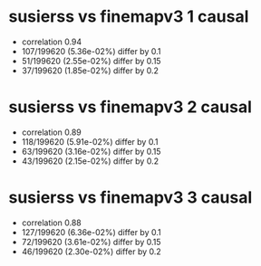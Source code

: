 # susierss vs finemapv3  1 causal

- correlation 0.94
- 107/199620 (5.36e-02%) differ by 0.1
- 51/199620 (2.55e-02%) differ by 0.15
- 37/199620 (1.85e-02%) differ by 0.2


# susierss vs finemapv3  2 causal

- correlation 0.89
- 118/199620 (5.91e-02%) differ by 0.1
- 63/199620 (3.16e-02%) differ by 0.15
- 43/199620 (2.15e-02%) differ by 0.2


# susierss vs finemapv3  3 causal

- correlation 0.88
- 127/199620 (6.36e-02%) differ by 0.1
- 72/199620 (3.61e-02%) differ by 0.15
- 46/199620 (2.30e-02%) differ by 0.2


